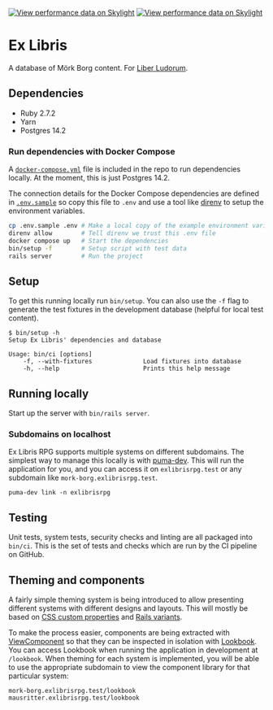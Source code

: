 [![View performance data on
Skylight](https://badges.skylight.io/typical/8iNkI05QE0Bv.svg)](https://oss.skylight.io/app/applications/8iNkI05QE0Bv)
[![View performance data on
Skylight](https://badges.skylight.io/problem/8iNkI05QE0Bv.svg)](https://oss.skylight.io/app/applications/8iNkI05QE0Bv)

# Ex Libris

A database of Mörk Borg content. For [Liber Ludorum].

[Liber Ludorum]: https://liberludorum.com/2020/09/28/ex-libris-mork-borg/

## Dependencies

- Ruby 2.7.2
- Yarn
- Postgres 14.2

### Run dependencies with Docker Compose

A [`docker-compose.yml`](docker-compose.yml) file is included in the repo to run
dependencies locally. At the moment, this is just Postgres 14.2.

The connection details for the Docker Compose dependencies are defined in
[`.env.sample`](.env.sample) so copy this file to `.env` and use a tool like
[direnv](https://direnv.net) to setup the environment variables.

```sh
cp .env.sample .env # Make a local copy of the example environment variables
direnv allow        # Tell direnv we trust this .env file
docker compose up   # Start the dependencies
bin/setup -f        # Setup script with test data
rails server        # Run the project
```

## Setup

To get this running locally run `bin/setup`. You can also use the `-f` flag to
generate the test fixtures in the development database (helpful for local test
content).

```
$ bin/setup -h
Setup Ex Libris' dependencies and database

Usage: bin/ci [options]
    -f, --with-fixtures              Load fixtures into database
    -h, --help                       Prints this help message
```

## Running locally

Start up the server with `bin/rails server`.

### Subdomains on localhost

Ex Libris RPG supports multiple systems on different subdomains. The simplest
way to manage this locally is with [puma-dev](https://github.com/puma/puma-dev).
This will run the application for you, and you can access it on
`exlibrisrpg.test` or any subdomain like `mork-borg.exlibrisrpg.test`.

```
puma-dev link -n exlibrisrpg
```

## Testing

Unit tests, system tests, security checks and linting are all packaged into
`bin/ci`. This is the set of tests and checks which are run by the CI pipeline
on GitHub.

## Theming and components

A fairly simple theming system is being introduced to allow presenting different
systems with different designs and layouts. This will mostly be based on [CSS
custom properties] and [Rails variants].

To make the process easier, components are being extracted with [ViewComponent]
so that they can be inspected in isolation with [Lookbook]. You can access
Lookbook when running the application in development at `/lookbook`. When
theming for each system is implemented, you will be able to use the appropriate
subdomain to view the component library for that particular system:

```
mork-borg.exlibrisrpg.test/lookbook
mausritter.exlibrisrpg.test/lookbook
```

[CSS custom properties]: https://developer.mozilla.org/en-US/docs/Web/CSS/Using_CSS_custom_properties
[Rails variants]: https://guides.rubyonrails.org/layouts_and_rendering.html#the-variants-option
[ViewComponent]: https://viewcomponent.org
[Lookbook]: https://github.com/allmarkedup/lookbook
